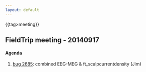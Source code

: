 ```yaml
---
layout: default
---
```


{{tag>meeting}}
## FieldTrip meeting - 20140917

#### Agenda

 1.  [bug 2685](http://bugzilla.fieldtriptoolbox.org/show_bug.cgi?id=2685): combined EEG-MEG & ft_scalpcurrentdensity (Jim)

